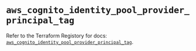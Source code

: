 # `aws_cognito_identity_pool_provider_principal_tag`

Refer to the Terraform Registory for docs: [`aws_cognito_identity_pool_provider_principal_tag`](https://www.terraform.io/docs/providers/aws/r/cognito_identity_pool_provider_principal_tag).
